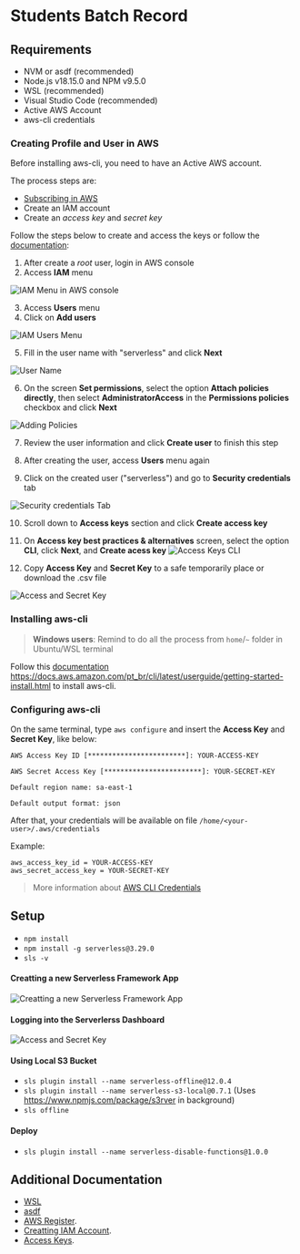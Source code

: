 # Students Batch Record

## Requirements

- NVM or asdf (recommended)
- Node.js v18.15.0 and NPM v9.5.0
- WSL (recommended)
- Visual Studio Code (recommended)
- Active AWS Account
- aws-cli credentials

### Creating Profile and User in AWS

Before installing aws-cli, you need to have an Active AWS account.

The process steps are:

* [Subscribing in AWS](https://docs.aws.amazon.com/pt_br/cli/latest/userguide/getting-started-prereqs.html#getting-started-prereqs-signup)
* Create an IAM account
* Create an *access key* and *secret key*

Follow the steps below to create and access the keys or follow the [documentation](https://docs.aws.amazon.com/pt_br/IAM/latest/UserGuide/id_credentials_access-keys.html):

1. After create a *root* user, login in AWS console
2. Access **IAM** menu

![IAM Menu in AWS console](./assets/iam.png)

3. Access **Users** menu
4. Click on **Add users**

![IAM Users Menu](./assets/users.jpg)

5. Fill in the user name with "serverless" and click **Next**

![User Name](./assets/create-user.jpg)

6. On the screen **Set permissions**, select the option **Attach policies directly**, then select **AdministratorAccess** in the **Permissions policies** checkbox and click **Next**

![Adding Policies](./assets/add-policies.jpg)

7. Review the user information and click **Create user** to finish this step

8. After creating the user, access **Users** menu again

9. Click on the created user ("serverless") and go to **Security credentials** tab

![Security credentials Tab](./assets/security-credentials.jpg)

10. Scroll down to **Access keys** section and click **Create access key**

11. On **Access key best practices & alternatives** screen, select the option **CLI**, click **Next**, and **Create acess key**
![Access Keys CLI](./assets/acess-keys-cli.png)

12. Copy **Access Key** and **Secret Key** to a safe temporarily place or download the .csv file

![Access and Secret Key](./assets/access-secret-key.png)

### Installing aws-cli

> **Windows users**: Remind to do all the process from `home`/`~` folder in Ubuntu/WSL terminal

Follow this [documentation](https://asdf-vm.com/guide/getting-started.html) https://docs.aws.amazon.com/pt_br/cli/latest/userguide/getting-started-install.html
to install aws-cli.

### Configuring aws-cli

On the same terminal, type `aws configure` and insert the **Access Key** and **Secret Key**, like below:

```
AWS Access Key ID [************************]: YOUR-ACCESS-KEY
```

```
AWS Secret Access Key [************************]: YOUR-SECRET-KEY
```
```
Default region name: sa-east-1
```
```
Default output format: json
```

After that, your credentials will be available on file `/home/<your-user>/.aws/credentials`

Example:

```
aws_access_key_id = YOUR-ACCESS-KEY
aws_secret_access_key = YOUR-SECRET-KEY
```

> More information about [AWS CLI Credentials](https://docs.aws.amazon.com/pt_br/cli/latest/userguide/cli-configure-files.html)

## Setup 

- `npm install`
- `npm install -g serverless@3.29.0`
- `sls -v`

#### Creatting a new Serverless Framework App
![Creatting a new Serverless Framework App](./assets/sls.jpg)

#### Logging into the Serverlerss Dashboard
![Access and Secret Key](./assets/sls-login.png)

#### Using Local S3 Bucket
- `sls plugin install --name serverless-offline@12.0.4`
- `sls plugin install --name serverless-s3-local@0.7.1` (Uses https://www.npmjs.com/package/s3rver in background)
- `sls offline`

#### Deploy
- `sls plugin install --name serverless-disable-functions@1.0.0`

## Additional Documentation

- [WSL](https://github.com/codeedu/wsl2-docker-quickstart#dica-para-windows-11)
- [asdf](https://asdf-vm.com/guide/getting-started.html)
- [AWS Register](https://docs.aws.amazon.com/pt_br/cli/latest/userguide/getting-started-prereqs.html#getting-started-prereqs-signup).
- [Creatting IAM Account](https://docs.aws.amazon.com/pt_br/cli/latest/userguide/getting-started-prereqs.html#getting-started-prereqs-iam).
- [Access Keys](https://docs.aws.amazon.com/pt_br/cli/latest/userguide/getting-started-prereqs.html#getting-started-prereqs-keys).

